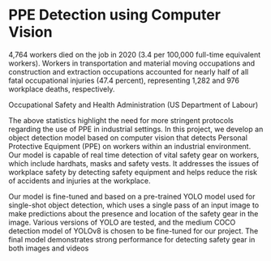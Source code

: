 # PPE Detection using Computer Vision


4,764 workers died on the job in 2020 (3.4 per 100,000 full-time equivalent workers). Workers in transportation and material moving occupations and construction and extraction occupations accounted for nearly half of all fatal occupational injuries (47.4 percent), representing 1,282 and 976 workplace deaths, respectively.

Occupational Safety and Health Administration (US Department of Labour)

The above statistics highlight the need for more stringent protocols regarding the use of PPE in industrial settings. In this project, we develop an object detection model based on computer vision that detects Personal Protective Equipment (PPE) on workers within an industrial environment. Our model is capable of real time detection of vital safety gear on workers, which include hardhats, masks and safety vests. It addresses the issues of workplace safety by detecting safety equipment and helps reduce the risk of accidents and injuries at the workplace.

Our model is fine-tuned and based on a pre-trained YOLO model used for single-shot object detection, which uses a single pass of an input image to make predictions about the presence and location of the safety gear in the image. Various versions of YOLO are tested, and the medium COCO detection model of YOLOv8 is chosen to be fine-tuned for our project. The final model demonstrates strong performance for detecting safety gear in both images and videos
